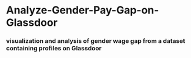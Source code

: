 # Analyze-Gender-Pay-Gap-on-Glassdoor
### visualization and analysis of gender wage gap from a dataset containing profiles on Glassdoor
